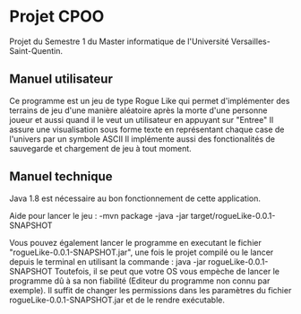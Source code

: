 # Projet CPOO

Projet du Semestre 1 du Master informatique de l'Université Versailles-Saint-Quentin.

## Manuel utilisateur 

Ce programme est un jeu de type Rogue Like qui permet d'implémenter des terrains de jeu d'une manière aléatoire après la morte d'une personne joueur 
et aussi quand il le veut un utilisateur en appuyant sur "Entree" 
Il assure une visualisation sous forme texte en représentant chaque case de l'univers par un symbole ASCII
Il implémente aussi des fonctionalités de sauvegarde et chargement de jeu à tout moment.

## Manuel technique

Java 1.8 est nécessaire au bon fonctionnement de cette application.

Aide pour lancer le jeu :
	-mvn package
	-java -jar target/rogueLike-0.0.1-SNAPSHOT

	
	
Vous pouvez également lancer le programme en executant le fichier "rogueLike-0.0.1-SNAPSHOT.jar", une fois le projet compilé ou le lancer depuis le terminal
en utilisant la commande : java -jar rogueLike-0.0.1-SNAPSHOT
Toutefois, il se peut que votre OS vous empèche de lancer le programme dû à sa non fiabilité (Editeur du programme non connu par exemple). 
Il suffit de changer les permissions dans les paramètres du fichier rogueLike-0.0.1-SNAPSHOT.jar et de le rendre exécutable.













